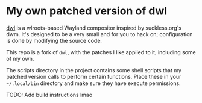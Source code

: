 # My own patched version of dwl
[dwl](https://codeberg.org/dwl/dwl) is a wlroots-based Wayland compositor inspired by
suckless.org's dwm. It's designed to be a very small and for you to hack on; configuration is done
by modifying the source code.

This repo is a fork of `dwl`, with the patches I like applied to it, including some of my own.

The scripts directory in the project contains some shell scripts that my patched version calls to
perform certain functions. Place these in your `~/.local/bin` directory and make sure they have
execute permissions.

TODO: Add build instructions lmao

